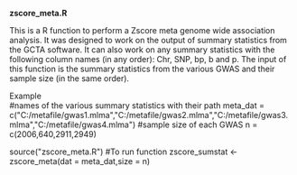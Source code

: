 **zscore_meta.R**

This is a R function to perform a Zscore meta genome wide association analysis. It was designed to work on the output of summary statistics from the GCTA software. It can also work on any summary statistics with the following column 
names (in any order): Chr, SNP, bp, b and p. The input of this function is the summary statistics from the various GWAS and their sample size (in the same order).

Example  
#names of the various summary statistics with their path
meta_dat = c("C:/metafile/gwas1.mlma","C:/metafile/gwas2.mlma","C:/metafile/gwas3.mlma","C:/metafile/gwas4.mlma")
#sample size of each GWAS
n = c(2006,640,2911,2949)

source("zscore_meta.R")
#To run function
zscore_sumstat <- zscore_meta(dat = meta_dat,size = n)
